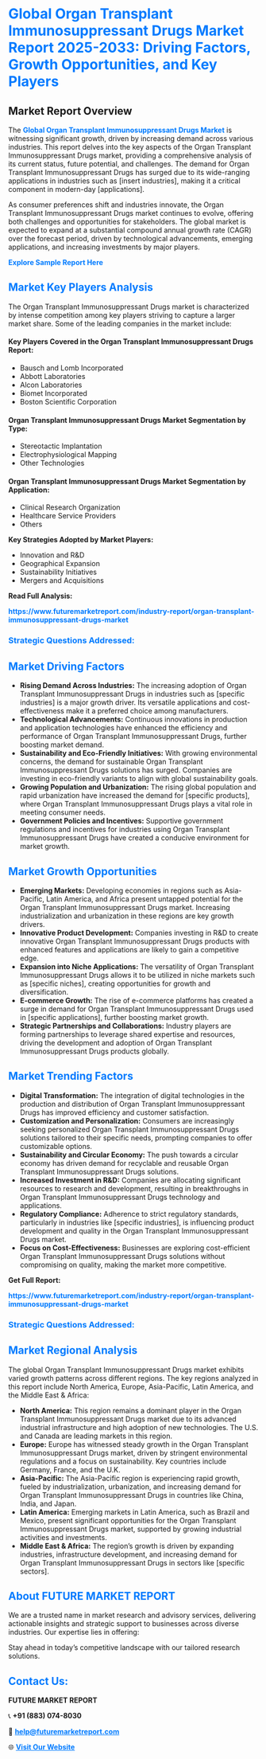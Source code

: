 <h1 style="color: #007BFF;">Global Organ Transplant Immunosuppressant Drugs Market Report 2025-2033: Driving Factors, Growth Opportunities, and Key Players</h1>

<section id="overview">
<h2>Market Report Overview</h2>
<p>The <a href="https://www.futuremarketreport.com/industry-report/organ-transplant-immunosuppressant-drugs-market" style="color: #007BFF; text-decoration: none;"><strong>Global Organ Transplant Immunosuppressant Drugs Market</strong></a> is witnessing significant growth, driven by increasing demand across various industries. This report delves into the key aspects of the Organ Transplant Immunosuppressant Drugs market, providing a comprehensive analysis of its current status, future potential, and challenges. The demand for Organ Transplant Immunosuppressant Drugs has surged due to its wide-ranging applications in industries such as [insert industries], making it a critical component in modern-day [applications].</p>
<p>As consumer preferences shift and industries innovate, the Organ Transplant Immunosuppressant Drugs market continues to evolve, offering both challenges and opportunities for stakeholders. The global market is expected to expand at a substantial compound annual growth rate (CAGR) over the forecast period, driven by technological advancements, emerging applications, and increasing investments by major players.</p>
</section>

<section id="overview">
<p><a href="https://www.futuremarketreport.com/request-sample/reportId=35335" style="color: #007BFF; text-decoration: none;"><strong>Explore Sample Report Here</strong></a></p>
</section>

<section id="key-players">
<h2 style="color: #007BFF;">Market Key Players Analysis</h2>
<p>The Organ Transplant Immunosuppressant Drugs market is characterized by intense competition among key players striving to capture a larger market share. Some of the leading companies in the market include:</p>
<h4>Key Players Covered in the Organ Transplant Immunosuppressant Drugs Report:</h4>
<ul><li>Bausch and Lomb Incorporated</li><li>Abbott Laboratories</li><li>Alcon Laboratories</li><li>Biomet Incorporated</li><li>Boston Scientific Corporation</li></ul>
<h4>Organ Transplant Immunosuppressant Drugs Market Segmentation by Type:</h4>
<ul><li>Stereotactic Implantation</li><li>Electrophysiological Mapping</li><li>Other Technologies</li></ul>

<h4>Organ Transplant Immunosuppressant Drugs Market Segmentation by Application:</h4>
<ul><li>Clinical Research Organization</li><li>Healthcare Service Providers</li><li>Others</li></ul>
<p><strong>Key Strategies Adopted by Market Players:</strong></p>
<ul>
<li>Innovation and R&D</li>
<li>Geographical Expansion</li>
<li>Sustainability Initiatives</li>
<li>Mergers and Acquisitions</li>
</ul>
</section>

<section>
<p><strong>Read Full Analysis: </strong></p><a href="https://www.futuremarketreport.com/industry-report/organ-transplant-immunosuppressant-drugs-market" style="color: #007BFF; text-decoration: none;"><strong>https://www.futuremarketreport.com/industry-report/organ-transplant-immunosuppressant-drugs-market</strong></a>
<h3 style="color: #007BFF;">Strategic Questions Addressed:</h3>
</section>

<section id="driving-factors">
<h2 style="color: #007BFF;">Market Driving Factors</h2>
<ul>
<li><strong>Rising Demand Across Industries:</strong> The increasing adoption of Organ Transplant Immunosuppressant Drugs in industries such as [specific industries] is a major growth driver. Its versatile applications and cost-effectiveness make it a preferred choice among manufacturers.</li>
<li><strong>Technological Advancements:</strong> Continuous innovations in production and application technologies have enhanced the efficiency and performance of Organ Transplant Immunosuppressant Drugs, further boosting market demand.</li>
<li><strong>Sustainability and Eco-Friendly Initiatives:</strong> With growing environmental concerns, the demand for sustainable Organ Transplant Immunosuppressant Drugs solutions has surged. Companies are investing in eco-friendly variants to align with global sustainability goals.</li>
<li><strong>Growing Population and Urbanization:</strong> The rising global population and rapid urbanization have increased the demand for [specific products], where Organ Transplant Immunosuppressant Drugs plays a vital role in meeting consumer needs.</li>
<li><strong>Government Policies and Incentives:</strong> Supportive government regulations and incentives for industries using Organ Transplant Immunosuppressant Drugs have created a conducive environment for market growth.</li>
</ul>
</section>

<section id="growth-opportunities">
<h2 style="color: #007BFF;">Market Growth Opportunities</h2>
<ul>
<li><strong>Emerging Markets:</strong> Developing economies in regions such as Asia-Pacific, Latin America, and Africa present untapped potential for the Organ Transplant Immunosuppressant Drugs market. Increasing industrialization and urbanization in these regions are key growth drivers.</li>
<li><strong>Innovative Product Development:</strong> Companies investing in R&D to create innovative Organ Transplant Immunosuppressant Drugs products with enhanced features and applications are likely to gain a competitive edge.</li>
<li><strong>Expansion into Niche Applications:</strong> The versatility of Organ Transplant Immunosuppressant Drugs allows it to be utilized in niche markets such as [specific niches], creating opportunities for growth and diversification.</li>
<li><strong>E-commerce Growth:</strong> The rise of e-commerce platforms has created a surge in demand for Organ Transplant Immunosuppressant Drugs used in [specific applications], further boosting market growth.</li>
<li><strong>Strategic Partnerships and Collaborations:</strong> Industry players are forming partnerships to leverage shared expertise and resources, driving the development and adoption of Organ Transplant Immunosuppressant Drugs products globally.</li>
</ul>
</section>

<section id="trending-factors">
<h2 style="color: #007BFF;">Market Trending Factors</h2>
<ul>
<li><strong>Digital Transformation:</strong> The integration of digital technologies in the production and distribution of Organ Transplant Immunosuppressant Drugs has improved efficiency and customer satisfaction.</li>
<li><strong>Customization and Personalization:</strong> Consumers are increasingly seeking personalized Organ Transplant Immunosuppressant Drugs solutions tailored to their specific needs, prompting companies to offer customizable options.</li>
<li><strong>Sustainability and Circular Economy:</strong> The push towards a circular economy has driven demand for recyclable and reusable Organ Transplant Immunosuppressant Drugs solutions.</li>
<li><strong>Increased Investment in R&D:</strong> Companies are allocating significant resources to research and development, resulting in breakthroughs in Organ Transplant Immunosuppressant Drugs technology and applications.</li>
<li><strong>Regulatory Compliance:</strong> Adherence to strict regulatory standards, particularly in industries like [specific industries], is influencing product development and quality in the Organ Transplant Immunosuppressant Drugs market.</li>
<li><strong>Focus on Cost-Effectiveness:</strong> Businesses are exploring cost-efficient Organ Transplant Immunosuppressant Drugs solutions without compromising on quality, making the market more competitive.</li>
</ul>
</section>

<section>
<p><strong>Get Full Report: </strong></p><a href="https://www.futuremarketreport.com/industry-report/organ-transplant-immunosuppressant-drugs-market" style="color: #007BFF; text-decoration: none;"><strong>https://www.futuremarketreport.com/industry-report/organ-transplant-immunosuppressant-drugs-market</strong></a>
<h3 style="color: #007BFF;">Strategic Questions Addressed:</h3>
</section>


<section id="regional-analysis">
<h2 style="color: #007BFF;">Market Regional Analysis</h2>
<p>The global Organ Transplant Immunosuppressant Drugs market exhibits varied growth patterns across different regions. The key regions analyzed in this report include North America, Europe, Asia-Pacific, Latin America, and the Middle East & Africa:</p>
<ul>
<li><strong>North America:</strong> This region remains a dominant player in the Organ Transplant Immunosuppressant Drugs market due to its advanced industrial infrastructure and high adoption of new technologies. The U.S. and Canada are leading markets in this region.</li>
<li><strong>Europe:</strong> Europe has witnessed steady growth in the Organ Transplant Immunosuppressant Drugs market, driven by stringent environmental regulations and a focus on sustainability. Key countries include Germany, France, and the U.K.</li>
<li><strong>Asia-Pacific:</strong> The Asia-Pacific region is experiencing rapid growth, fueled by industrialization, urbanization, and increasing demand for Organ Transplant Immunosuppressant Drugs in countries like China, India, and Japan.</li>
<li><strong>Latin America:</strong> Emerging markets in Latin America, such as Brazil and Mexico, present significant opportunities for the Organ Transplant Immunosuppressant Drugs market, supported by growing industrial activities and investments.</li>
<li><strong>Middle East & Africa:</strong> The region’s growth is driven by expanding industries, infrastructure development, and increasing demand for Organ Transplant Immunosuppressant Drugs in sectors like [specific sectors].</li>
</ul>
</section>

<footer>
<h2 style="color: #007BFF;">About FUTURE MARKET REPORT</h2>
<p>We are a trusted name in market research and advisory services, delivering actionable insights and strategic support to businesses across diverse industries. Our expertise lies in offering:</p>

<p>Stay ahead in today’s competitive landscape with our tailored research solutions.</p>

<h2 style="color: #007BFF;">Contact Us:</h2>
<p><strong>FUTURE MARKET REPORT</strong></p>
<p>📞 <strong>+91 (883) 074-8030</strong></p>
<p>📧 <strong><a href="mailto:help@futuremarketreport.com" style="color: #007BFF;">help@futuremarketreport.com</a></strong></p>
<p>🌐 <strong><a href="https://www.futuremarketreport.com/" style="color: #007BFF;">Visit Our Website</a></strong></p>
</footer>